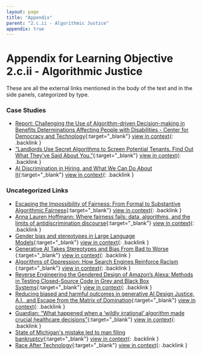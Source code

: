 ```yaml
---
layout: page
title: "Appendix"
parent: "2.c.ii - Algorithmic Justice"
appendix: true
---
```


# Appendix for Learning Objective 2.c.ii - Algorithmic Justice
These are all the external links mentioned in the body of the text and in the side panels, categorized by type.
### Case Studies
- [Report: Challenging the Use of Algorithm-driven Decision-making in Benefits Determinations Affecting People with Disabilities - Center for Democracy and Technology](https://cdt.org/insights/report-challenging-the-use-of-algorithm-driven-decision-making-in-benefits-determinations-affecting-people-with-disabilities/){:target="_blank"}<!-- tag:case-study --> [view in context](https://src-handbook-infrastructure-team.github.io/srch/docs/artificial-intelligence/){: .backlink }
- [“Landlords Use Secret Algorithms to Screen Potential Tenants. Find Out What They’ve Said About You.”](https://www.propublica.org/article/landlords-use-secret-algorithms-to-screen-potential-tenants-find-out-what-theyve-said-about-you){:target="_blank"}<!-- tag:case-study --> [view in context](https://src-handbook-infrastructure-team.github.io/srch/docs/artificial-intelligence/){: .backlink }
- [AI Discrimination in Hiring, and What We Can Do About It](https://www.newamerica.org/oti/blog/ai-discrimination-in-hiring-and-what-we-can-do-about-it/){:target="_blank"}<!-- tag:case-study --> [view in context](https://src-handbook-infrastructure-team.github.io/srch/docs/artificial-intelligence/){: .backlink }

### Uncategorized Links
- [Escaping the Impossibility of Fairness: From Formal to Substantive Algorithmic Fairness](https://link.springer.com/article/10.1007/s13347-022-00584-6){:target="_blank"} [view in context](https://src-handbook-infrastructure-team.github.io/srch/docs/artificial-intelligence/){: .backlink }
- [Anna Lauren Hoffmann: Where fairness fails: data, algorithms, and the limits of antidiscrimination discourse](https://www.tandfonline.com/doi/full/10.1080/1369118X.2019.1573912){:target="_blank"} [view in context](https://src-handbook-infrastructure-team.github.io/srch/docs/artificial-intelligence/){: .backlink }
- [Gender bias and stereotypes in Large Language Models](https://dl.acm.org/doi/fullHtml/10.1145/3582269.3615599){:target="_blank"} [view in context](https://src-handbook-infrastructure-team.github.io/srch/docs/artificial-intelligence/){: .backlink }
- [Generative AI Takes Stereotypes and Bias From Bad to Worse ](https://www.bloomberg.com/graphics/2023-generative-ai-bias/){:target="_blank"} [view in context](https://src-handbook-infrastructure-team.github.io/srch/docs/artificial-intelligence/){: .backlink }
- [Algorithms of Oppression: How Search Engines Reinforce Racism ](https://www.jstor.org/stable/j.ctt1pwt9w5){:target="_blank"} [view in context](https://src-handbook-infrastructure-team.github.io/srch/docs/artificial-intelligence/){: .backlink }
- [Reverse Engineering the Gendered Design of Amazon’s Alexa: Methods in Testing Closed-Source Code in Grey and Black Box Systems](https://digitalhumanities.org/dhq/vol/17/2/000700/000700.html){:target="_blank"} [view in context](https://src-handbook-infrastructure-team.github.io/srch/docs/artificial-intelligence/){: .backlink }
- [Reducing biased and harmful outcomes in generative AI Design Justice, A.I., and Escape from the Matrix of Domination](https://jods.mitpress.mit.edu/pub/costanza-chock/release/4){:target="_blank"} [view in context](https://src-handbook-infrastructure-team.github.io/srch/docs/artificial-intelligence/){: .backlink }
- [ Guardian: “What happened when a ‘wildly irrational’ algorithm made crucial healthcare decisions”](https://www.theguardian.com/us-news/2021/jul/02/algorithm-crucial-healthcare-decisions){:target="_blank"} [view in context](https://src-handbook-infrastructure-team.github.io/srch/docs/artificial-intelligence/){: .backlink }
- [State of Michigan's mistake led to man filing bankruptcy](https://www.freep.com/story/news/local/michigan/2019/12/22/government-artificial-intelligence-midas-computer-fraud-fiasco/4407901002/){:target="_blank"} [view in context](https://src-handbook-infrastructure-team.github.io/srch/docs/artificial-intelligence/){: .backlink }
- [Race After Technology](https://www.ruhabenjamin.com/race-after-technology){:target="_blank"} [view in context](https://src-handbook-infrastructure-team.github.io/srch/docs/artificial-intelligence/){: .backlink }

